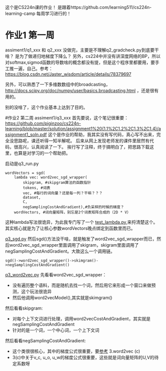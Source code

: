 这个是CS224n课的作业！
是跟着https://github.com/learning511/cs224n-learning-camp 每周学习进行的！

# 作业1 第一周
assiment1/q1_xxx 和 q2_xxx
没做完，主要是不理解q2_gradcheck.py到底要干啥？
是为了做递归地梯度下降么？
另外，cs224中并没有讲深度网络的BP，所以对softmax,sigmod函数的导数啥的概念都没有提，但是这个程序里都要用，要手工推一遍，自己。参考：https://blog.csdn.net/Jaster_wisdom/article/details/78379697

另外，可以熟悉了一下多维数数组中的broadcasting，http://docs.scipy.org/doc/numpy/user/basics.broadcasting.html ，还是很有用的。

别的没啥了，这个作业基本上达到了目的。

#作业2 第二周
assiment1/q3_xxx
首先要说，这个笔记很重要：https://github.com/piginzoo/cs224n-learning/blob/master/solution/assignment1%20(1.1%2C1.2%2C1.3%2C1.4)/assignment1_soln.pdf
这个是作业的帮助，我其实没有写代码，真心写不出来，完全没思路呢，课还听得一知半解呢。
后来从网上发现老师发的课件里居然有代码，很高兴，认真阅读了一下。
挨行写了注释，终于搞明白了，把思路下载这里，也算是对学习的一个帮助把。

启动是q3_run.py
```
wordVectors = sgd(
    lambda vec: word2vec_sgd_wrapper(
        skipgram, #skipgram算法的函数指针
        tokens, #词表
        vec, #每行的词向量？还是每一列？干嘛？？？
        dataset, 
        C,
        negSamplingCostAndGradient),#负采样的时候的梯度？
    wordVectors, #词向量矩阵，别忘是2个词表矩阵合成的（2D * V）

```
这种lambda写法很诡异，为此我专门写了一个 [test_lambda.py](https://github.com/piginzoo/cs224n-learning/blob/master/assignment1/test/test_lambda.py),来捋清楚这个。
其实核心就是为了让核心参数wordVectors晚点绑定到函数里而已。

[q3_sgd.py](https://github.com/piginzoo/cs224n-learning/blob/master/assignment1/q3_sgd.py)
然后sgd()方法没干啥，就是触发了word2vec_sgd_wrapper而已，然后word2vec_sgd_wrapper里面调用了skigram，skigram里面调用了negSamplingCostAndGradient。大致这么一个调用链。

```sgd()->word2vec_sgd_wrapper()->skimgram()->negSamplingCostAndGradient()```

[q3_word2vec.py](https://github.com/piginzoo/cs224n-learning/blob/master/assignment1/q3_word2vec.py#1)
先看看word2vec_sgd_wrapper：
- 没有遍历整个语料，而是随机去找一个词，然后用它来形成一个窗口来做预测，这个玩法很诡异
- 然后他调用word2vecModel(),其实就是skimgram()

然后看看skipgram:
- 对每个上下文词进行处理，调用word2vecCostAndGradient，其实就是negSamplingCostAndGradient
- 针对的是一个词，一个中心词，一个上下文词

然后看看negSamplingCostAndGradient:
- 这个类很很核心，其中的梯度公式很重要，要[参考](https://github.com/piginzoo/cs224n-learning/blob/master/solution/assignment1%20(1.1%2C1.2%2C1.3%2C1.4)/assignment1_soln.pdf) 3.word2vec (c)
- 3(c)中关于v_c, u_o, u_w的梯度公式很重要，这些就是词向量矩阵的U,V的待定系数呀
	

